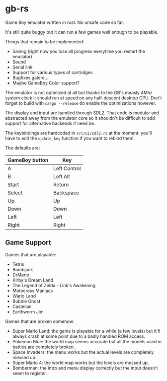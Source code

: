gb-rs
=====

Game Boy emulator written in rust. No unsafe code so far.

It's still quite buggy but it can run a few games well enough to be playable.

Things that remain to be implemented:
* Saving (right now you lose all progress everytime you restart the emulator)
* Sound
* Serial link
* Support for various types of cartridges
* Bugfixes galore...
* Maybe GameBoy Color support?

The emulator is not optimized at all but thanks to the GB's measly
4Mhz system clock it should run at speed on any half-descent desktop
CPU. Don't forget to build with ```cargo --release``` do enable the
optimizations however.

The display and input are handled through SDL2. That code is modular
and abstracted away from the emulator core so it shouldn't be
difficult to add support for alternative backends if need be.

The keybindings are hardcoded in `src/ui/sdl2.rs` at the moment:
you'll have to edit the ```update_key``` function if you want to
rebind them.

The defaults are:

| GameBoy button  | Key           |
| --------------- | ------------- |
| A               | Left Control  |
| B               | Left Alt      |
| Start           | Return        |
| Select          | Backspace     |
| Up              | Up            |
| Down            | Down          |
| Left            | Left          |
| Right           | Right         |

Game Support
------------

Games that are playable:

* Tetris
* Bombjack
* DrMario
* Kirby's Dream Land
* The Legend of Zelda - Link's Awakening
* Motocross Maniacs
* Wario Land
* Bubble Ghost
* Castelian
* Earthworm Jim

Games that are broken somehow:

* Super Mario Land: the game is playable for a while (a few levels)
  but it'll always crash at some point due to a badly handled ROM
  access.
* Pokemon Blue: the world map seems accurate but all the models used
  in battles are completely broken.
* Space Invaders: the menu works but the actual levels are completely
  messed up.
* Super Mario 4: the world map works but the levels are messed up.
* Bomberman: the intro and menu display correctly but the input
  doesn't seem to register.
